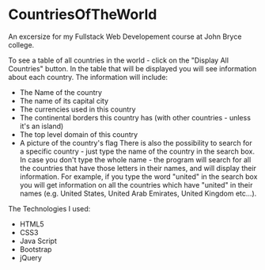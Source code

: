 # CountriesOfTheWorld
An excersize for my Fullstack Web Developement course at John Bryce college.

To see a table of all countries in the world - click on the "Display All Countries" button. In the table that will be displayed you will see information about each country. The information will include:

* The Name of the country
* The name of its capital city
* The currencies used in this country
* The continental borders this country has (with other countries - unless it's an island)
* The top level domain of this country
* A picture of the country's flag
There is also the possibility to search for a specific country - just type the name of the country in the search box. In case you don't type the whole name - the program will search for all the countries that have those letters in their names, and will display their information. For example, if you type the word "united" in the search box you will get information on all the countries which have "united" in their names (e.g. United States, United Arab Emirates, United Kingdom etc...).

The Technologies I used:

* HTML5
* CSS3
* Java Script
* Bootstrap
* jQuery
